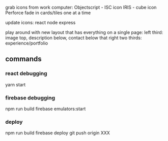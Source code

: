 grab icons from work computer:
    Objectscript - ISC icon
    IRIS - cube icon
    Perforce
fade in cards/tiles one at a time

update icons:
    react
    node
    express

play around with new layout that has everything on a single page:
    left third: image top, description below, contact below that
    right two thirds: experience/portfolio 




## commands
### react debugging
yarn start

### firebase debugging
npm run build
firebase emulators:start

### deploy
npm run build
firebase deploy
git push origin XXX
